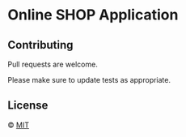 # Online SHOP Application
<!-- This is a blog application built with Python(Django), HTML and CSS.

## Installation
- Fork the project to your account then clone it.
- Create a virtual environment and install all the dependencies from requirements.txt

```bash
$ pip install -r requirements.txt
```
NB: 
- The project uses a PotsgreSQL Database.
- The App uses trigram similarity so create the extenstion in your db.
```bash
$ psql <db_name>;
$ CREATE EXTENSION pg_trgm;
```

## Features
- Admin can post, update, delete blogs.
- The app comes with a sitemap framework to help with search engine rankings.
- Users/reader can search for blogs using the search bar which has been optimized to search words with similarities(trigram).

![alt text for screen readers](./static/images/search.png "Search Module"). -->


## Contributing
Pull requests are welcome.

Please make sure to update tests as appropriate.

## License
&copy; [MIT](https://choosealicense.com/licenses/mit/)
